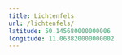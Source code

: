 ```yaml
---
title: Lichtenfels
url: /lichtenfels/
latitude: 50.145680000000006
longitude: 11.063820000000002
---
```

